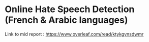# Online Hate Speech Detection (French & Arabic languages)

Link to mid report : https://www.overleaf.com/read/ktykgvnsdwmr 
